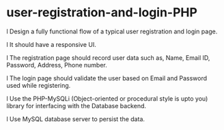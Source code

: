# user-registration-and-login-PHP

l Design a fully functional flow of a typical user registration and login page.

l It should have a responsive UI.

l The registration page should record user data such as, Name, Email ID, Password, Address, Phone number.

l The login page should validate the user based on Email and Password used while registering.

l Use the PHP-MySQLi (Object-oriented or procedural style is upto you) library for interfacing with the Database backend.

l Use MySQL database server to persist the data.

 
